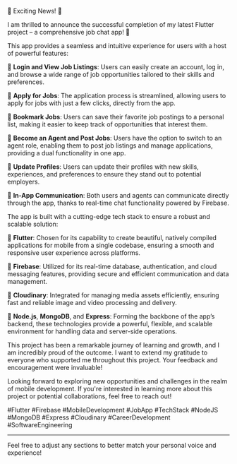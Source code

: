 🚀 Exciting News! 🚀

I am thrilled to announce the successful completion of my latest Flutter project – a comprehensive job chat app! 🎉

This app provides a seamless and intuitive experience for users with a host of powerful features:

🔹 **Login and View Job Listings**: Users can easily create an account, log in, and browse a wide range of job opportunities tailored to their skills and preferences.

🔹 **Apply for Jobs**: The application process is streamlined, allowing users to apply for jobs with just a few clicks, directly from the app.

🔹 **Bookmark Jobs**: Users can save their favorite job postings to a personal list, making it easier to keep track of opportunities that interest them.

🔹 **Become an Agent and Post Jobs**: Users have the option to switch to an agent role, enabling them to post job listings and manage applications, providing a dual functionality in one app.

🔹 **Update Profiles**: Users can update their profiles with new skills, experiences, and preferences to ensure they stand out to potential employers.

🔹 **In-App Communication**: Both users and agents can communicate directly through the app, thanks to real-time chat functionality powered by Firebase.

The app is built with a cutting-edge tech stack to ensure a robust and scalable solution:

🔸 **Flutter**: Chosen for its capability to create beautiful, natively compiled applications for mobile from a single codebase, ensuring a smooth and responsive user experience across platforms.

🔸 **Firebase**: Utilized for its real-time database, authentication, and cloud messaging features, providing secure and efficient communication and data management.

🔸 **Cloudinary**: Integrated for managing media assets efficiently, ensuring fast and reliable image and video processing and delivery.

🔸 **Node.js**, **MongoDB**, and **Express**: Forming the backbone of the app’s backend, these technologies provide a powerful, flexible, and scalable environment for handling data and server-side operations.

This project has been a remarkable journey of learning and growth, and I am incredibly proud of the outcome. I want to extend my gratitude to everyone who supported me throughout this project. Your feedback and encouragement were invaluable!

Looking forward to exploring new opportunities and challenges in the realm of mobile development. If you're interested in learning more about this project or potential collaborations, feel free to reach out!

#Flutter #Firebase #MobileDevelopment #JobApp #TechStack #NodeJS #MongoDB #Express #Cloudinary #CareerDevelopment #SoftwareEngineering

---

Feel free to adjust any sections to better match your personal voice and experience!
